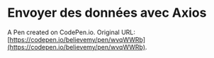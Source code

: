 # Envoyer des données avec Axios

A Pen created on CodePen.io. Original URL: [https://codepen.io/believemy/pen/wvqWWRb](https://codepen.io/believemy/pen/wvqWWRb).


